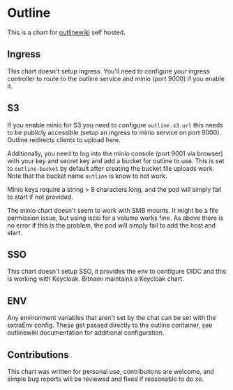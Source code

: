 # Outline

This is a chart for [outlinewiki](https://github.com/chsasank/outline-wiki-docker-compose) self hosted.

## Ingress

This chart doesn't setup ingress. You'll need to configure your ingress controller to route to the outline service and minio (port 9000) if you enable it.

## S3

If you enable minio for S3 you need to configure `outline.s3.url` this needs to be publicly accessible (setup an ingress to minio service on port 9000). Outline redirects clients to upload here.

Additionally, you need to log into the minio console (port 9001 via browser) with your key and secret key and add a bucket for outline to use. This is set to `outline-bucket` by default after creating the bucket file uploads work. Note that the bucket name `outline` is know to not work.

Minio keys require a string > 8 characters long, and the pod will simply fail to start if not provided.

The minio chart doesn't seem to work with SMB mounts. It might be a file permission issue, but using iscsi for a volume works fine. As above there is no error if this is the problem, the pod will simply fail to add the host and start.

## SSO

This chart doesn't setup SSO, it provides the env to configure OIDC and this is working with Keycloak. Bitnami maintains a Keycloak chart.

## ENV

Any environment variables that aren't set by the chat can be set with the extraEnv config. These get passed directly to the outline container, see outlinewiki documentation for additional configuration.

## Contributions

This chart was written for personal use, contributions are welcome, and simple bug reports will be reviewed and fixed if reasonable to do so.

